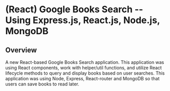 # (React) Google Books Search -- Using Express.js, React.js, Node.js, MongoDB

## Overview

A new React-based Google Books Search application. This application was using React components, 
work with helper/util functions, and utilize React lifecycle methods to query and display books based
 on user searches.  This application was using Node, Express, React-router and MongoDB so that users
 can save books to read later.

 